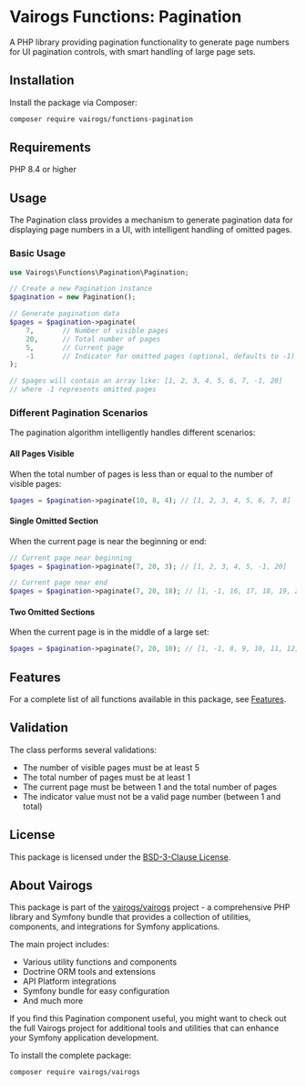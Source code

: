 # Vairogs Functions: Pagination

A PHP library providing pagination functionality to generate page numbers for UI pagination controls, with smart handling of large page sets.

## Installation

Install the package via Composer:

```bash
composer require vairogs/functions-pagination
```

## Requirements

PHP 8.4 or higher

## Usage

The Pagination class provides a mechanism to generate pagination data for displaying page numbers in a UI, with intelligent handling of omitted pages.

### Basic Usage

```php
use Vairogs\Functions\Pagination\Pagination;

// Create a new Pagination instance
$pagination = new Pagination();

// Generate pagination data
$pages = $pagination->paginate(
    7,       // Number of visible pages
    20,      // Total number of pages
    5,       // Current page
    -1       // Indicator for omitted pages (optional, defaults to -1)
);

// $pages will contain an array like: [1, 2, 3, 4, 5, 6, 7, -1, 20]
// where -1 represents omitted pages
```

### Different Pagination Scenarios

The pagination algorithm intelligently handles different scenarios:

#### All Pages Visible

When the total number of pages is less than or equal to the number of visible pages:

```php
$pages = $pagination->paginate(10, 8, 4); // [1, 2, 3, 4, 5, 6, 7, 8]
```

#### Single Omitted Section

When the current page is near the beginning or end:

```php
// Current page near beginning
$pages = $pagination->paginate(7, 20, 3); // [1, 2, 3, 4, 5, -1, 20]

// Current page near end
$pages = $pagination->paginate(7, 20, 18); // [1, -1, 16, 17, 18, 19, 20]
```

#### Two Omitted Sections

When the current page is in the middle of a large set:

```php
$pages = $pagination->paginate(7, 20, 10); // [1, -1, 8, 9, 10, 11, 12, -1, 20]
```

## Features

For a complete list of all functions available in this package, see [Features](docs/features.md).

## Validation

The class performs several validations:
- The number of visible pages must be at least 5
- The total number of pages must be at least 1
- The current page must be between 1 and the total number of pages
- The indicator value must not be a valid page number (between 1 and total)

## License

This package is licensed under the [BSD-3-Clause License](LICENSE).

## About Vairogs

This package is part of the [vairogs/vairogs](https://github.com/vairogs/vairogs) project - a comprehensive PHP library and Symfony bundle that provides a collection of utilities, components, and integrations for Symfony applications. 

The main project includes:
- Various utility functions and components
- Doctrine ORM tools and extensions
- API Platform integrations
- Symfony bundle for easy configuration
- And much more

If you find this Pagination component useful, you might want to check out the full Vairogs project for additional tools and utilities that can enhance your Symfony application development.

To install the complete package:

```bash
composer require vairogs/vairogs
```
